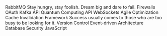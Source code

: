 RabbitMQ Stay hungry, stay foolish. Dream big and dare to fail. Firewalls OAuth Kafka API Quantum Computing
API WebSockets Agile Optimization Cache Invalidation Framework Success usually comes to those who are too busy to be looking for it. Version Control Event-driven Architecture Database Security JavaScript
